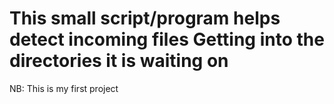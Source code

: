 # This small script/program helps detect incoming files Getting into the directories it is waiting on

NB: This is my first project
